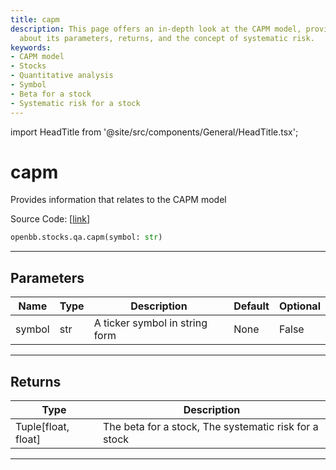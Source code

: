 ```yaml
---
title: capm
description: This page offers an in-depth look at the CAPM model, providing information
  about its parameters, returns, and the concept of systematic risk.
keywords:
- CAPM model
- Stocks
- Quantitative analysis
- Symbol
- Beta for a stock
- Systematic risk for a stock
---
```


import HeadTitle from '@site/src/components/General/HeadTitle.tsx';

<HeadTitle title="capm - Qa - Stocks - Reference | OpenBB SDK Docs" />

# capm

Provides information that relates to the CAPM model

Source Code: [[link](https://github.com/OpenBB-finance/OpenBBTerminal/tree/main/openbb_terminal/stocks/quantitative_analysis/factors_model.py#L80)]

```python
openbb.stocks.qa.capm(symbol: str)
```

---

## Parameters

| Name | Type | Description | Default | Optional |
| ---- | ---- | ----------- | ------- | -------- |
| symbol | str | A ticker symbol in string form | None | False |


---

## Returns

| Type | Description |
| ---- | ----------- |
| Tuple[float, float] | The beta for a stock, The systematic risk for a stock |
---
